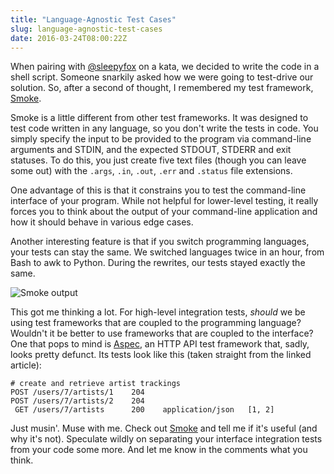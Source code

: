 ```yaml
---
title: "Language-Agnostic Test Cases"
slug: language-agnostic-test-cases
date: 2016-03-24T08:00:22Z
---
```


When pairing with [@sleepyfox][] on a kata, we decided to write the code in a shell script. Someone snarkily asked how we were going to test-drive our solution. So, after a second of thought, I remembered my test framework, [Smoke][].

Smoke is a little different from other test frameworks. It was designed to test code written in any language, so you don't write the tests in code. You simply specify the input to be provided to the program via command-line arguments and STDIN, and the expected STDOUT, STDERR and exit statuses. To do this, you just create five text files (though you can leave some out) with the `.args`, `.in`, `.out`, `.err` and `.status` file extensions.

<!--more-->

One advantage of this is that it constrains you to test the command-line interface of your program. While not helpful for lower-level testing, it really forces you to think about the output of your command-line application and how it should behave in various edge cases.

Another interesting feature is that if you switch programming languages, your tests can stay the same. We switched languages twice in an hour, from Bash to awk to Python. During the rewrites, our tests stayed exactly the same.

![Smoke output](http://assets.monospacedmonologues.com/2016-03-24+-+smoke.png)

This got me thinking a lot. For high-level integration tests, *should* we be using test frameworks that are coupled to the programming language? Wouldn't it be better to use frameworks that are coupled to the interface? One that pops to mind is [Aspec][], an HTTP API test framework that, sadly, looks pretty defunct. Its tests look like this (taken straight from the linked article):

    # create and retrieve artist trackings
    POST /users/7/artists/1    204
    POST /users/7/artists/2    204
     GET /users/7/artists      200    application/json   [1, 2]

Just musin'. Muse with me. Check out [Smoke][] and tell me if it's useful (and why it's not). Speculate wildly on separating your interface integration tests from your code some more. And let me know in the comments what you think.

[@sleepyfox]: https://twitter.com/sleepyfox
[Smoke]: https://github.com/SamirTalwar/Smoke
[Aspec]: http://devblog.songkick.com/2012/12/06/introducing-aspec-a-black-box-api-testing-dsl/
